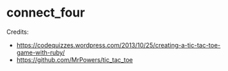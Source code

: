 # connect_four

Credits:

 - https://codequizzes.wordpress.com/2013/10/25/creating-a-tic-tac-toe-game-with-ruby/
 - https://github.com/MrPowers/tic_tac_toe
